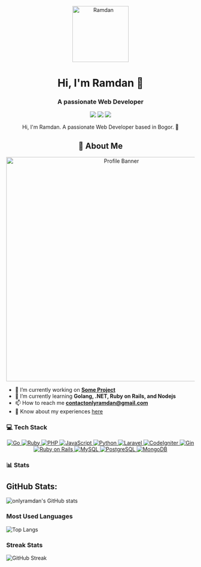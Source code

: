 <!-- Your Profile Avatar -->
<p align="center">
  <img src="path/to/your/avatar.png" width="150" height="150" alt="Ramdan"/>
</p>

<h1 align="center">Hi, I'm Ramdan 👋</h1>
<h3 align="center">A passionate Web Developer</h3>

<p align="center">
  <a href="https://linkedin.com/in/onlyramdan"><img src="https://img.shields.io/badge/-LinkedIn-0077B5?logo=linkedin&logoColor=white" /></a>
  <a href="https://instagram.com/onlyramdan"><img src="https://img.shields.io/badge/-Instagram-E4405F?logo=instagram&logoColor=white" /></a>
  <a href="https://medium.com/@onlyramdanbelajar"><img src="https://img.shields.io/badge/-Medium-000000?logo=medium&logoColor=white" /> </a>
</p>

<p align="center">
  Hi, I'm Ramdan. A passionate Web Developer based in Bogor. 📍
</p>

<h2 align="center">🚀 About Me</h2>
<p align="center">
  <img src="path/to/your/profile-banner.png" width="600" alt="Profile Banner"/>
</p>

- 🔭 I’m currently working on **[Some Project](https://perpus-iot.my.id)**
- 🌱 I’m currently learning **Golang, .NET, Ruby on Rails, and Nodejs**
- 📫 How to reach me **contactonlyramdan@gmail.com**
- 📄 Know about my experiences [here](https://onlyramdan.github.io)

### 💻 Tech Stack

<p align="center">
  <!-- Go -->
  <a href="https://golang.org">
    <img src="https://img.shields.io/badge/-Go-00ADD8?logo=go&logoColor=white" alt="Go" />
  </a>
  <!-- Ruby -->
  <a href="https://www.ruby-lang.org">
    <img src="https://img.shields.io/badge/-Ruby-CC342D?logo=ruby&logoColor=white" alt="Ruby" />
  </a>
  <!-- PHP -->
  <a href="https://www.php.net">
    <img src="https://img.shields.io/badge/-PHP-777BB4?logo=php&logoColor=white" alt="PHP" />
  </a>
  <!-- JavaScript -->
  <a href="https://developer.mozilla.org/en-US/docs/Web/JavaScript">
    <img src="https://img.shields.io/badge/-JavaScript-F7DF1C?logo=javascript&logoColor=black" alt="JavaScript" />
  </a>
  <!-- Python -->
  <a href="https://www.python.org">
    <img src="https://img.shields.io/badge/-Python-3776AB?logo=python&logoColor=white" alt="Python" />
  </a>
  <!-- Laravel -->
  <a href="https://laravel.com">
    <img src="https://img.shields.io/badge/-Laravel-EF4135?logo=laravel&logoColor=white" alt="Laravel" />
  </a>
  <!-- CodeIgniter -->
  <a href="https://codeigniter.com">
    <img src="https://img.shields.io/badge/-CodeIgniter-EF4223?logo=codeigniter&logoColor=white" alt="CodeIgniter" />
  </a>
  <!-- Gin -->
  <a href="https://github.com/gin-gonic/gin">
    <img src="https://img.shields.io/badge/-Gin-00C000?logo=go&logoColor=white" alt="Gin" />
  </a>
  <!-- Ruby on Rails -->
  <a href="https://rubyonrails.org">
    <img src="https://img.shields.io/badge/-Ruby%20on%20Rails-CC0000?logo=ruby&logoColor=white" alt="Ruby on Rails" />
  </a>
  <!-- MySQL -->
  <a href="https://www.mysql.com">
    <img src="https://img.shields.io/badge/-MySQL-4479A1?logo=mysql&logoColor=white" alt="MySQL" />
  </a>
  <!-- PostgreSQL -->
  <a href="https://www.postgresql.org">
    <img src="https://img.shields.io/badge/-PostgreSQL-4169E1?logo=postgresql&logoColor=white" alt="PostgreSQL" />
  </a>
  <!-- MongoDB -->
  <a href="https://www.mongodb.com">
    <img src="https://img.shields.io/badge/-MongoDB-47A248?logo=mongodb&logoColor=white" alt="MongoDB" />
  </a>
</p>

### 📊 Stats

## GitHub Stats:

![onlyramdan's GitHub stats](https://github-readme-stats.vercel.app/api?username=onlyramdan&count_private=true&show_icons=true&theme=dark)

### Most Used Languages

![Top Langs](https://github-readme-stats.vercel.app/api/top-langs/?username=onlyramdan&layout=compact&theme=dark)

### Streak Stats

![GitHub Streak](https://github-readme-streak-stats.herokuapp.com/?user=onlyramdan&theme=dark)

